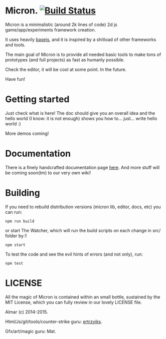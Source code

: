 # Micron. [![Build Status](https://travis-ci.org/micronjs/micronjs.svg?branch=master)](https://travis-ci.org/micronjs/micronjs)

Micron is a minimalistic (around 2k lines of code) 2d js game/app/experiments framework creation. 

It uses heavily [basejs](https://github.com/ertrzyiks/basejs), and it is inspired by a shitload of other frameworks and tools.

The main goal of Micron is to provide all needed basic tools to make tons of prototypes (and full projects) as fast as humanly possible.

Check the editor, it will be cool at some point. In the future.

Have fun!

# Getting started

Just check what is here! The doc should give you an overall idea and the hello world (I know: it is not enough) shows you how to... just... write hello world :)

More demos coming!

# Documentation 

There is a finely handcrafted documentation page [here](http://micronjs.github.io/). And more stuff will be coming soon(tm) to our very own wiki! 

# Building

If you need to rebuild distribution versions (micron lib, editor, docs, etc) you can run:

    npm run build
    
or start The Watcher, which will run the build scripts on each change in src/ folder by:1

    npm start

To test the code and see the evil hints of errors (and not only), run:

    npm test

# LICENSE

All the magic of Micron is contained within an small bottle, sustained by the MIT License, which you can fully review in our lovely LICENSE file.

Almar (c) 2014-2015.


Html/Js/git/tools/counter-strike guru: [ertrzyiks](https://github.com/ertrzyiks/).

Gfx/art/magic guru: Mat.

